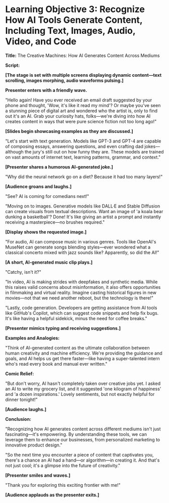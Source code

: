 # Learning Objective 3: Recognize How AI Tools Generate Content, Including Text, Images, Audio, Video, and Code

**Title:** The Creative Machines: How AI Generates Content Across Mediums

**Script:**

**[The stage is set with multiple screens displaying dynamic content—text scrolling, images morphing, audio waveforms pulsing.]**

**Presenter enters with a friendly wave.**

"Hello again! Have you ever received an email draft suggested by your phone and thought, 'Wow, it's like it read my mind'? Or maybe you've seen a stunning piece of digital art and wondered who the artist is, only to find out it's an AI. Grab your curiosity hats, folks—we're diving into how AI creates content in ways that were pure science fiction not too long ago!"

**[Slides begin showcasing examples as they are discussed.]**

"Let's start with text generation. Models like GPT-3 and GPT-4 are capable of composing essays, answering questions, and even crafting dad jokes—although the jury's still out on how funny they are. These models are trained on vast amounts of internet text, learning patterns, grammar, and context."

**[Presenter shares a humorous AI-generated joke.]**

"Why did the neural network go on a diet? Because it had too many layers!"

**[Audience groans and laughs.]**

"See? AI is coming for comedians next!"

"Moving on to images. Generative models like DALL·E and Stable Diffusion can create visuals from textual descriptions. Want an image of 'a koala bear dunking a basketball'? Done! It's like giving an artist a prompt and instantly receiving a masterpiece—no brushes required."

**[Display shows the requested image.]**

"For audio, AI can compose music in various genres. Tools like OpenAI's MuseNet can generate songs blending styles—ever wondered what a classical concerto mixed with jazz sounds like? Apparently, so did the AI!"

**[A short, AI-generated music clip plays.]**

"Catchy, isn't it?"

"In video, AI is making strides with deepfakes and synthetic media. While this raises valid concerns about misinformation, it also offers opportunities in filmmaking and virtual reality. Imagine casting historical figures in new movies—not that we need another reboot, but the technology is there!"

"Lastly, code generation. Developers are getting assistance from AI tools like GitHub's Copilot, which can suggest code snippets and help fix bugs. It's like having a helpful sidekick, minus the need for coffee breaks."

**[Presenter mimics typing and receiving suggestions.]**

**Examples and Analogies:**

"Think of AI-generated content as the ultimate collaboration between human creativity and machine efficiency. We're providing the guidance and goals, and AI helps us get there faster—like having a super-talented intern who's read every book and manual ever written."

**Comic Relief:**

"But don't worry, AI hasn't completely taken over creative jobs yet. I asked an AI to write my grocery list, and it suggested 'one kilogram of happiness' and 'a dozen inspirations.' Lovely sentiments, but not exactly helpful for dinner tonight!"

**[Audience laughs.]**

**Conclusion:**

"Recognizing how AI generates content across different mediums isn't just fascinating—it's empowering. By understanding these tools, we can leverage them to enhance our businesses, from personalized marketing to innovative product design."

"So the next time you encounter a piece of content that captivates you, there's a chance an AI had a hand—or algorithm—in creating it. And that's not just cool; it's a glimpse into the future of creativity."

**[Presenter smiles and waves.]**

"Thank you for exploring this exciting frontier with me!"

**[Audience applauds as the presenter exits.]**
